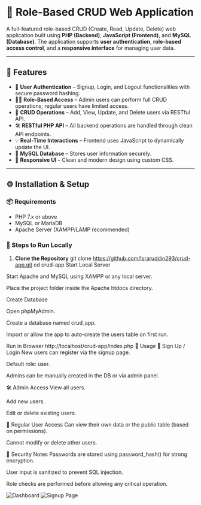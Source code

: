 # 🔐 Role-Based CRUD Web Application

A full-featured role-based CRUD (Create, Read, Update, Delete) web application built using **PHP (Backend)**, **JavaScript (Frontend)**, and **MySQL (Database)**. The application supports **user authentication**, **role-based access control**, and a **responsive interface** for managing user data.

---

## 📌 Features

- 🔐 **User Authentication** – Signup, Login, and Logout functionalities with secure password hashing.
- 🧑‍⚖️ **Role-Based Access** – Admin users can perform full CRUD operations; regular users have limited access.
- 🧾 **CRUD Operations** – Add, View, Update, and Delete users via RESTful API.
- 🛠️ **RESTful PHP API** – All backend operations are handled through clean API endpoints.
- 💡 **Real-Time Interactions** – Frontend uses JavaScript to dynamically update the UI.
- 🧰 **MySQL Database** – Stores user information securely.
- 🎨 **Responsive UI** – Clean and modern design using custom CSS.

---

## ⚙️ Installation & Setup

### 📦 Requirements

- PHP 7.x or above
- MySQL or MariaDB
- Apache Server (XAMPP/LAMP recommended)

### 🚀 Steps to Run Locally

1. **Clone the Repository**
   git clone https://github.com/Israruddin293/crud-app.git
   cd crud-app
Start Local Server

Start Apache and MySQL using XAMPP or any local server.

Place the project folder inside the Apache htdocs directory.

Create Database

Open phpMyAdmin.

Create a database named crud_app.

Import or allow the app to auto-create the users table on first run.

Run in Browser
http://localhost/crud-app/index.php
🧠 Usage
👤 Sign Up / Login
New users can register via the signup page.

Default role: user.

Admins can be manually created in the DB or via admin panel.

🛠️ Admin Access
View all users.

Add new users.

Edit or delete existing users.

👥 Regular User Access
Can view their own data or the public table (based on permissions).

Cannot modify or delete other users.

🔐 Security Notes
Passwords are stored using password_hash() for strong encryption.

User input is sanitized to prevent SQL injection.

Role checks are performed before allowing any critical operation.

![Dashboard](screenshots/dashboard.png)
![Signup Page](screenshots/signup.png)

